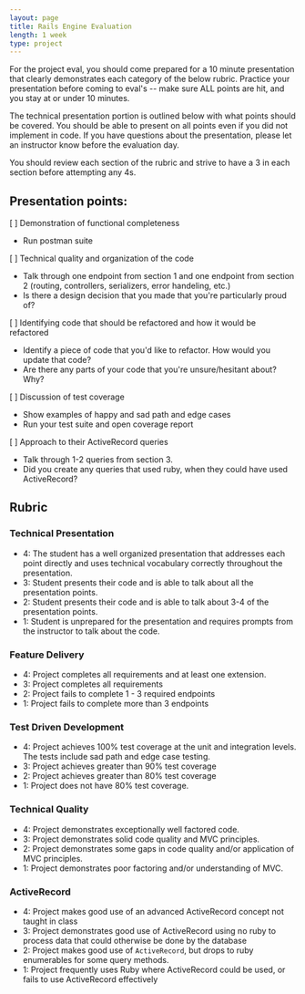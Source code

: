 ```yaml
---
layout: page
title: Rails Engine Evaluation
length: 1 week
type: project
---
```


For the project eval, you should come prepared for a 10 minute presentation that clearly demonstrates each category of the below rubric. Practice your presentation before coming to eval's -- make sure ALL points are hit, and you stay at or under 10 minutes. 

The technical presentation portion is outlined below with what points should be covered. You should be able to present on all points even if you did not implement in code. If you have questions about the presentation, please let an instructor know before the evaluation day.

You should review each section of the rubric and strive to have a 3 in each section before attempting any 4s.



## Presentation points:

[ ] Demonstration of functional completeness 
 * Run postman suite

[ ] Technical quality and organization of the code
 * Talk through one endpoint from section 1 and one endpoint from section 2 (routing, controllers, serializers, error handeling, etc.)
 * Is there a design decision that you made that you're particularly proud of? 

[ ] Identifying code that should be refactored and how it would be refactored
 * Identify a piece of code that you'd like to refactor. How would you update that code?
 * Are there any parts of your code that you're unsure/hesitant about? Why?

[ ] Discussion of test coverage 
 * Show examples of happy and sad path and edge cases
 * Run your test suite and open coverage report 

[ ] Approach to their ActiveRecord queries
 * Talk through 1-2 queries from section 3. 
 * Did you create any queries that used ruby, when they could have used ActiveRecord?



## Rubric

### Technical Presentation

* 4: The student has a well organized presentation that addresses each point directly and uses technical vocabulary correctly throughout the presentation.
* 3: Student presents their code and is able to talk about all the presentation points.
* 2: Student presents their code and is able to talk about 3-4 of the presentation points.
* 1: Student is unprepared for the presentation and requires prompts from the instructor to talk about the code.

### Feature Delivery

* 4: Project completes all requirements and at least one extension.
* 3: Project completes all requirements
* 2: Project fails to complete 1 - 3 required endpoints
* 1: Project fails to complete more than 3 endpoints

### Test Driven Development

* 4: Project achieves 100% test coverage at the unit and integration levels. The tests include sad path and edge case testing.
* 3: Project achieves greater than 90% test coverage
* 2: Project achieves greater than 80% test coverage
* 1: Project does not have 80% test coverage.

### Technical Quality

* 4: Project demonstrates exceptionally well factored code.
* 3: Project demonstrates solid code quality and MVC principles.
* 2: Project demonstrates some gaps in code quality and/or application of MVC principles.
* 1: Project demonstrates poor factoring and/or understanding of MVC.

### ActiveRecord

* 4: Project makes good use of an advanced ActiveRecord concept not taught in class
* 3: Project demonstrates good use of ActiveRecord using no ruby to process data that could otherwise be done by the database
* 2: Project makes good use of `ActiveRecord`, but drops to ruby enumerables for some query methods.
* 1: Project frequently uses Ruby where ActiveRecord could be used, or fails to use ActiveRecord effectively
